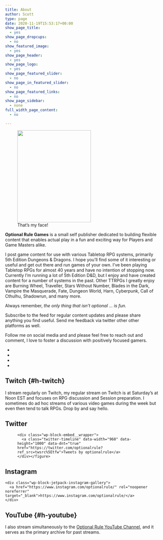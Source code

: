 ```yaml
---
title: About
author: Scott
type: page
date: 2020-11-19T15:53:17+00:00
show_page_title:
  - yes
show_page_dropcups:
  - no
show_featured_image:
  - yes
show_page_header:
  - yes
show_page_logo:
  - yes
show_page_featured_slider:
  - no
show_page_in_featured_slider:
  - no
show_page_featured_links:
  - no
show_page_sidebar:
  - none
full_width_page_content:
  - no

---
```

<div class="wp-block-image is-style-default">
  <figure class="alignleft size-large is-resized"><img loading="lazy" src="https://optionalrule.com/wp-content/uploads/2021/03/optionalrule_lazydm.jpg" alt="" class="wp-image-703" width="240" height="300" srcset="https://optionalrule.com/wp-content/uploads/2021/03/optionalrule_lazydm.jpg 480w, https://optionalrule.com/wp-content/uploads/2021/03/optionalrule_lazydm-240x300.jpg 240w" sizes="(max-width: 240px) 100vw, 240px" /><figcaption>That&#8217;s my face!</figcaption></figure>
</div>

**Optional Rule Games** is a small self publisher dedicated to building flexible content that enables actual play in a fun and exciting way for Players and Game Masters alike.

I post game content for use with various Tabletop RPG systems, primarily 5th Edition Dungeons & Dragons. I hope you&#8217;ll find some of it interesting or useful and get out there and run games of your own. I&#8217;ve been playing Tabletop RPGs for almost 40 years and have no intention of stopping now. Currently I&#8217;m running a lot of 5th Edition D&D, but I enjoy and have created content for a number of systems in the past. Other TTRPGs I greatly enjoy are Burning Wheel, Traveller, Stars Without Number, Blades in the Dark, Vampire the Masquerade, Fate, Dungeon World, Harn, Cyberpunk, Call of Cthulhu, Shadowrun, and many more. 

Always remember, _the only thing that isn&#8217;t optional &#8230; is fun._

Subscribe to the feed for regular content updates and please share anything you find useful. Send me feedback via twitter other other platforms as well.

Follow me on social media and and please feel free to reach out and comment, I love to foster a discussion with positively focused gamers.

<div class="wp-block-getwid-social-links has-default-spacing">
  <ul class="wp-block-getwid-social-links__list">
    <li class="wp-block-getwid-social-links__item">
      <a class="wp-block-getwid-social-links__link" href="https://twitter.com/optionalrule" target="_blank" rel="noreferrer noopener"><span class="wp-block-getwid-social-links__wrapper"><i class="fab fa-twitter"></i></span></a>
    </li>
    <li class="wp-block-getwid-social-links__item">
      <a class="wp-block-getwid-social-links__link" href="https://www.instagram.com/optionalrule" target="_blank" rel="noreferrer noopener"><span class="wp-block-getwid-social-links__wrapper"><i class="fab fa-instagram"></i></span></a>
    </li>
    <li class="wp-block-getwid-social-links__item">
      <a class="wp-block-getwid-social-links__link" href="https://www.youtube.com/channel/UCi7AoQ6KbaZQqhdO7heKPqw" target="_blank" rel="noreferrer noopener"><span class="wp-block-getwid-social-links__wrapper"><i class="fab fa-youtube"></i></span></a>
    </li>
    <li class="wp-block-getwid-social-links__item">
      <a class="wp-block-getwid-social-links__link" href="https://www.twitch.tv/optionalrule"><span class="wp-block-getwid-social-links__wrapper"><i class="fab fa-twitch"></i></span></a>
    </li>
  </ul>
</div>

## Twitch {#h-twitch}

I stream regularly on Twitch, my regular stream on Twitch is at Saturday&#8217;s at Noon EST and focuses on RPG discussion and Session preparation. I sometimes do ad hoc streams of various video games during the week but even then tend to talk RPGs. Drop by and say hello.<figure class="wp-block-embedpress-twitch-block alignleft ose-twitch-presentation"></figure> 

<div class="wp-block-columns">
  <div class="wp-block-column">
    <h2 id="h-twitter">
      Twitter
    </h2><figure class="wp-block-embed is-type-rich is-provider-twitter wp-block-embed-twitter">
    
    <div class="wp-block-embed__wrapper">
      <a class="twitter-timeline" data-width="960" data-height="1000" data-dnt="true" href="https://twitter.com/optionalrule?ref_src=twsrc%5Etfw">Tweets by optionalrule</a>
    </div></figure>
  </div>
  
  <div class="wp-block-column">
    <h2 id="h-instagram">
      Instagram
    </h2>
    
    <div class="wp-block-jetpack-instagram-gallery">
      <a href="https://www.instagram.com/optionalrule/" rel="noopener noreferrer" target="_blank">https://www.instagram.com/optionalrule/</a>
    </div>
  </div>
</div>

## YouTube {#h-youtube}

I also stream simultaneously to the <a href="https://www.youtube.com/channel/UCi7AoQ6KbaZQqhdO7heKPqw" target="_blank" rel="noreferrer noopener">Optional Rule YouTube Channel</a>, and it serves as the primary archive for past streams.